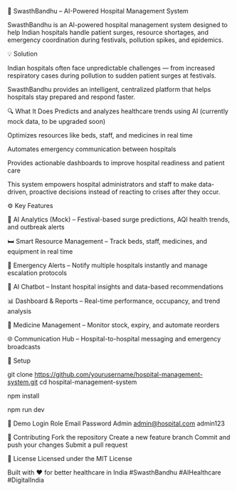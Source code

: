 🏥 SwasthBandhu – AI-Powered Hospital Management System

SwasthBandhu is an AI-powered hospital management system designed to help Indian hospitals handle patient surges, resource shortages, and emergency coordination during festivals, pollution spikes, and epidemics.


💡 Solution

Indian hospitals often face unpredictable challenges — from increased respiratory cases during pollution to sudden patient surges at festivals.

SwasthBandhu provides an intelligent, centralized platform that helps hospitals stay prepared and respond faster.


🔍 What It Does
Predicts and analyzes healthcare trends using AI (currently mock data, to be upgraded soon)

Optimizes resources like beds, staff, and medicines in real time

Automates emergency communication between hospitals

Provides actionable dashboards to improve hospital readiness and patient care

This system empowers hospital administrators and staff to make data-driven, proactive decisions instead of reacting to crises after they occur.



⚙️ Key Features

🧠 AI Analytics (Mock) – Festival-based surge predictions, AQI health trends, and outbreak alerts

🛏️ Smart Resource Management – Track beds, staff, medicines, and equipment in real time

🚨 Emergency Alerts – Notify multiple hospitals instantly and manage escalation protocols

💬 AI Chatbot – Instant hospital insights and data-based recommendations

📊 Dashboard & Reports – Real-time performance, occupancy, and trend analysis

💊 Medicine Management – Monitor stock, expiry, and automate reorders

🌐 Communication Hub – Hospital-to-hospital messaging and emergency broadcasts



🚀 Setup

git clone https://github.com/yourusername/hospital-management-system.git
cd hospital-management-system

npm install

npm run dev



👤 Demo Login
Role	Email	Password
Admin	admin@hospital.com
	   admin123


🤝 Contributing
Fork the repository
Create a new feature branch
Commit and push your changes
Submit a pull request


📄 License
Licensed under the MIT License

Built with ❤️ for better healthcare in India
#SwasthBandhu #AIHealthcare #DigitalIndia

